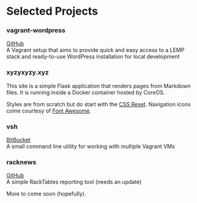 # Selected Projects

### vagrant-wordpress

[GitHub](https://github.com/axocomm/vagrant-wordpress)<br>
A Vagrant setup that aims to provide quick and easy access to a LEMP stack and
ready-to-use WordPress installation for local development

### xyzyxyzy.xyz

This site is a simple Flask application that renders pages from Markdown files. 
It is running inside a Docker container hosted by CoreOS.

Styles are from scratch but do start with the
[CSS Reset](http://meyerweb.com/eric/tools/css/reset/). Navigation icons
come courtesy of [Font Awesome](http://fortawesome.github.io/Font-Awesome/).

### vsh

[BitBucket](https://bitbucket.org/axocomm/vsh)<br>
A small command line utility for working with multiple Vagrant VMs

### racknews

[GitHub](https://github.com/axocomm/racknews)<br>
A simple RackTables reporting tool (needs an update)

More to come soon (hopefully).
